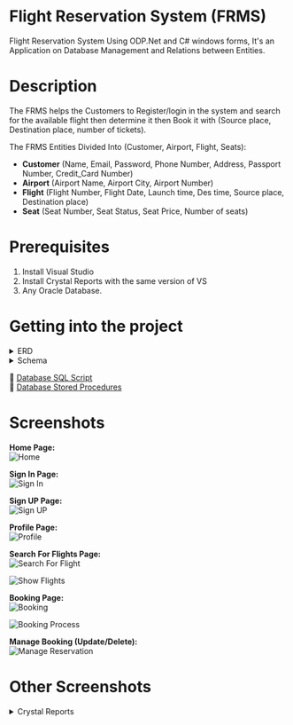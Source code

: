# Flight Reservation System (FRMS)
Flight Reservation System Using ODP.Net and C# windows forms, It's an Application on Database Management and Relations between Entities.

# Description
The FRMS helps the Customers to Register/login in the system and search for the available flight then determine it then Book it with (Source place, Destination place, number of tickets).

The FRMS Entities Divided Into (Customer, Airport, Flight, Seats):
- **Customer** (Name, Email, Password, Phone Number, Address, Passport Number, Credit_Card Number)
- **Airport** (Airport Name, Airport City, Airport Number)
- **Flight** (Flight Number, Flight Date, Launch time, Des time, Source place, Destination place)
- **Seat** (Seat Number, Seat Status, Seat Price, Number of seats)

# Prerequisites
1. Install Visual Studio 
2. Install Crystal Reports with the same version of VS
3. Any Oracle Database.


# Getting into the project

<details>
  <summary>ERD</summary>
<p>

![ERD Diagram](https://user-images.githubusercontent.com/52586356/121824626-cfa46c80-ccad-11eb-9ce6-6184aed5f25f.png)

</p>
</details>

<details>
  <summary>Schema</summary>
<p>

![Schema Diagram](https://user-images.githubusercontent.com/52586356/121824656-0d08fa00-ccae-11eb-8d2e-b51f0ea7d2bb.png)

</p>
</details>

🔸 [Database SQL Script](Flight_Reservation_system/Database/FRS_script.sql) <br>
🔸 [Database Stored Procedures](Flight_Reservation_system/Database/Stored_Procedures) 


# Screenshots

**Home Page:**<BR>
![Home](https://user-images.githubusercontent.com/52586356/121835655-1ad07680-ccd2-11eb-9f05-c06a8ddc6e8d.png)

**Sign In Page:**<BR>
![Sign In](https://user-images.githubusercontent.com/52586356/121835934-ba8e0480-ccd2-11eb-8e23-0c05da38f081.png)

**Sign UP Page:**<BR>
![Sign UP](https://user-images.githubusercontent.com/52586356/121835966-cb3e7a80-ccd2-11eb-95bf-f2363c515262.png)

**Profile Page:**<BR>
![Profile](https://user-images.githubusercontent.com/52586356/121836020-ec06d000-ccd2-11eb-834a-c0eff2f043ad.png)

**Search For Flights Page:**<BR>
![Search For Flight](https://user-images.githubusercontent.com/52586356/121836122-2a9c8a80-ccd3-11eb-984e-70ff2d4d61cd.png)

![Show Flights](https://user-images.githubusercontent.com/52586356/121836139-338d5c00-ccd3-11eb-8457-3c06a5ed99f2.png)

**Booking Page:**<BR>
![Booking](https://user-images.githubusercontent.com/52586356/121836188-4ef86700-ccd3-11eb-8432-afa2c8ebeda2.png)

![Booking Process](https://user-images.githubusercontent.com/52586356/121836219-57e93880-ccd3-11eb-8ab9-2b4e91c80693.png)

**Manage Booking (Update/Delete):**<BR>
![Manage Reservation](https://user-images.githubusercontent.com/52586356/121836301-73ecda00-ccd3-11eb-8162-63e70886c303.png)

# Other Screenshots

<details>
  <summary>Crystal Reports</summary>
<p>

![Flights Reporting](https://user-images.githubusercontent.com/52586356/121836441-b44c5800-ccd3-11eb-8606-d957e4680f1b.png)

![Towns Reporting](https://user-images.githubusercontent.com/52586356/121836465-bca49300-ccd3-11eb-8a5f-f9544c989f5d.png)

</p>
</details>

